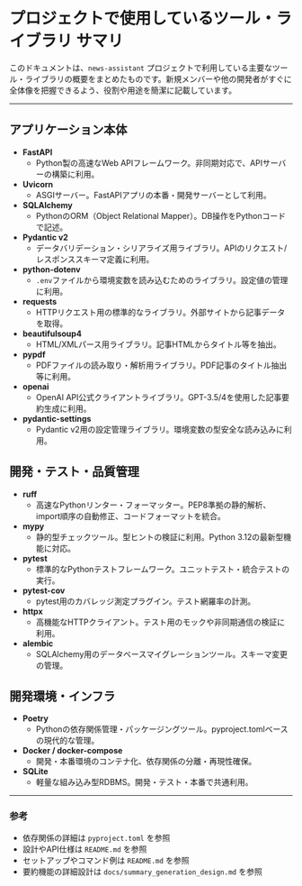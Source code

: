 # プロジェクトで使用しているツール・ライブラリ サマリ

このドキュメントは、`news-assistant` プロジェクトで利用している主要なツール・ライブラリの概要をまとめたものです。新規メンバーや他の開発者がすぐに全体像を把握できるよう、役割や用途を簡潔に記載しています。

---

## アプリケーション本体

- **FastAPI**
  - Python製の高速なWeb APIフレームワーク。非同期対応で、APIサーバーの構築に利用。
- **Uvicorn**
  - ASGIサーバー。FastAPIアプリの本番・開発サーバーとして利用。
- **SQLAlchemy**
  - PythonのORM（Object Relational Mapper）。DB操作をPythonコードで記述。
- **Pydantic v2**
  - データバリデーション・シリアライズ用ライブラリ。APIのリクエスト/レスポンススキーマ定義に利用。
- **python-dotenv**
  - `.env`ファイルから環境変数を読み込むためのライブラリ。設定値の管理に利用。
- **requests**
  - HTTPリクエスト用の標準的なライブラリ。外部サイトから記事データを取得。
- **beautifulsoup4**
  - HTML/XMLパース用ライブラリ。記事HTMLからタイトル等を抽出。
- **pypdf**
  - PDFファイルの読み取り・解析用ライブラリ。PDF記事のタイトル抽出等に利用。
- **openai**
  - OpenAI API公式クライアントライブラリ。GPT-3.5/4を使用した記事要約生成に利用。
- **pydantic-settings**
  - Pydantic v2用の設定管理ライブラリ。環境変数の型安全な読み込みに利用。

## 開発・テスト・品質管理

- **ruff**
  - 高速なPythonリンター・フォーマッター。PEP8準拠の静的解析、import順序の自動修正、コードフォーマットを統合。
- **mypy**
  - 静的型チェックツール。型ヒントの検証に利用。Python 3.12の最新型機能に対応。
- **pytest**
  - 標準的なPythonテストフレームワーク。ユニットテスト・統合テストの実行。
- **pytest-cov**
  - pytest用のカバレッジ測定プラグイン。テスト網羅率の計測。
- **httpx**
  - 高機能なHTTPクライアント。テスト用のモックや非同期通信の検証に利用。
- **alembic**
  - SQLAlchemy用のデータベースマイグレーションツール。スキーマ変更の管理。

## 開発環境・インフラ

- **Poetry**
  - Pythonの依存関係管理・パッケージングツール。pyproject.tomlベースの現代的な管理。
- **Docker / docker-compose**
  - 開発・本番環境のコンテナ化、依存関係の分離・再現性確保。
- **SQLite**
  - 軽量な組み込み型RDBMS。開発・テスト・本番で共通利用。

---

### 参考
- 依存関係の詳細は `pyproject.toml` を参照
- 設計やAPI仕様は `README.md` を参照
- セットアップやコマンド例は `README.md` を参照
- 要約機能の詳細設計は `docs/summary_generation_design.md` を参照 